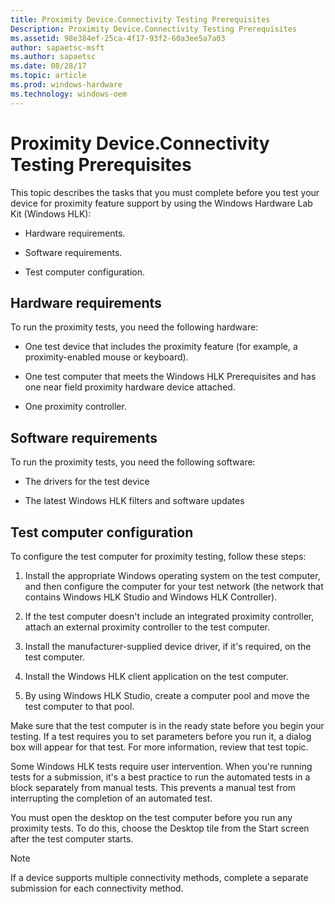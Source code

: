 ```yaml
---
title: Proximity Device.Connectivity Testing Prerequisites
Description: Proximity Device.Connectivity Testing Prerequisites
ms.assetid: 98e384ef-25ca-4f17-93f2-60a3ee5a7a03
author: sapaetsc-msft
ms.author: sapaetsc
ms.date: 08/28/17
ms.topic: article
ms.prod: windows-hardware
ms.technology: windows-oem
---
```


# Proximity Device.Connectivity Testing Prerequisites

This topic describes the tasks that you must complete before you test your device for proximity feature support by using the Windows Hardware Lab Kit (Windows HLK):

-   <xref local="BKMK_HCK_SDC_hR">Hardware requirements</b>.

-   <xref local="BKMK_HCK_SDC_sR">Software requirements</b>.

-   <xref local="BKMK_HCK_SDC_tC">Test computer configuration</b>.

## Hardware requirements

To run the proximity tests, you need the following hardware:

-   One test device that includes the proximity feature (for example, a proximity-enabled mouse or keyboard).

-   One test computer that meets the <xref rid="p_sxs_hlk.windows_hlk_prerequisites">Windows HLK Prerequisites</b> and has one near field proximity hardware device attached.

-   One proximity controller.

## Software requirements

To run the proximity tests, you need the following software:

-   The drivers for the test device

-   The latest Windows HLK filters and software updates

## Test computer configuration

To configure the test computer for proximity testing, follow these steps:

1.  Install the appropriate Windows operating system on the test computer, and then configure the computer for your test network (the network that contains Windows HLK Studio and Windows HLK Controller).

2.  If the test computer doesn't include an integrated proximity controller, attach an external proximity controller to the test computer.

3.  Install the manufacturer-supplied device driver, if it's required, on the test computer.

4.  Install the Windows HLK client application on the test computer.

5.  By using Windows HLK Studio, create a computer pool and move the test computer to that pool.

Make sure that the test computer is in the ready state before you begin your testing. If a test requires you to set parameters before you run it, a dialog box will appear for that test. For more information, review that test topic.

Some Windows HLK tests require user intervention. When you're running tests for a submission, it's a best practice to run the automated tests in a block separately from manual tests. This prevents a manual test from interrupting the completion of an automated test.

<note type="important">
You must open the desktop on the test computer before you run any proximity tests. To do this, choose the Desktop tile from the Start screen after the test computer starts.


>[!NOTE]
If a device supports multiple connectivity methods, complete a separate submission for each connectivity method.






